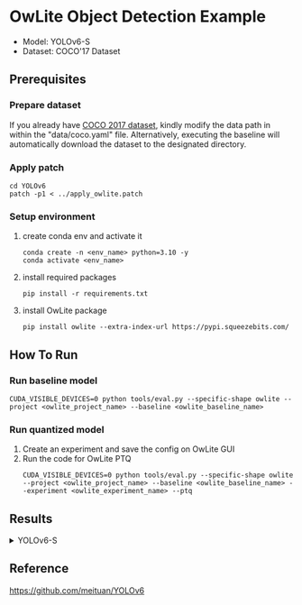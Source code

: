# OwLite Object Detection Example 
- Model: YOLOv6-S
- Dataset: COCO'17 Dataset

## Prerequisites

### Prepare dataset
If you already have [COCO 2017 dataset](http://cocodataset.org), kindly modify the data path in within the "data/coco.yaml" file. Alternatively, executing the baseline will automatically download the dataset to the designated directory.

### Apply patch
```
cd YOLOv6
patch -p1 < ../apply_owlite.patch
```

### Setup environment
1. create conda env and activate it
    ```
    conda create -n <env_name> python=3.10 -y
    conda activate <env_name>
    ```
2. install required packages
    ```
    pip install -r requirements.txt
    ```
3. install OwLite package
    ```
    pip install owlite --extra-index-url https://pypi.squeezebits.com/
    ```


## How To Run

### Run baseline model
```
CUDA_VISIBLE_DEVICES=0 python tools/eval.py --specific-shape owlite --project <owlite_project_name> --baseline <owlite_baseline_name> 
```

### Run quantized model
1. Create an experiment and save the config on OwLite GUI
2. Run the code for OwLite PTQ 
    ```
    CUDA_VISIBLE_DEVICES=0 python tools/eval.py --specific-shape owlite --project <owlite_project_name> --baseline <owlite_baseline_name> --experiment <owlite_experiment_name> --ptq
    ```

## Results

<details>
<summary>YOLOv6-S</summary>
### Quantization Configuration

- Apply OwLite Recommended Config with the following calibration method
  - PTQ calibration: Percentile (99.99%)

    
### Accuracy and Latency Results
TensorRT Evaluation GPU: A6000

| Quantization    | Input Size        | mAP 0.50~0.95 (%) | mAP 0.50 (%) | GPU Latency (ms) |  
| --------------- |:-----------------:|:-----------------:|:------------:|:----------------:|
| FP16 TensorRT   | (32, 3, 640, 640) | 44.7              | 61.6         | 17.3             |
| OwLite INT8 PTQ | (32, 3, 640, 640) | 41.8              | 58.0         | 8.6              |
| INT8 TensorRT   | (32, 3, 640, 640) | 41.0              | 57.5         | 8.7              |

- The INT8 TensorRT engine was built by applying FP16 and INT8 flags using [Polygraphy](https://github.com/NVIDIA/TensorRT/tree/main/tools/Polygraphy), as further explained in [TRT Developer Guide](https://docs.nvidia.com/deeplearning/tensorrt/developer-guide).
</details>

## Reference
https://github.com/meituan/YOLOv6
